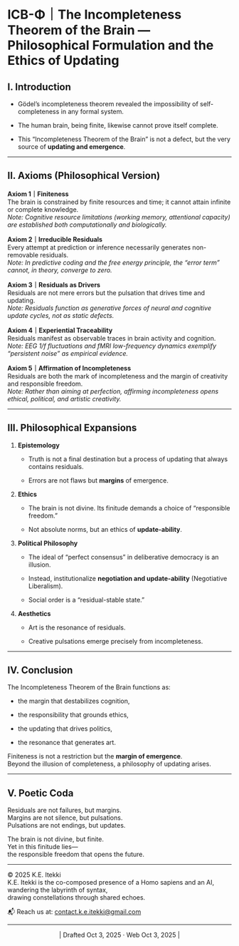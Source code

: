 # ICB-Φ｜The Incompleteness Theorem of the Brain — Philosophical Formulation and the Ethics of Updating

## I. Introduction

- Gödel’s incompleteness theorem revealed the impossibility of self-completeness in any formal system.
    
- The human brain, being finite, likewise cannot prove itself complete.
    
- This “Incompleteness Theorem of the Brain” is not a defect, but the very source of **updating and emergence**.
    

---

## II. Axioms (Philosophical Version)

**Axiom 1｜Finiteness**  
The brain is constrained by finite resources and time; it cannot attain infinite or complete knowledge.  
_Note: Cognitive resource limitations (working memory, attentional capacity) are established both computationally and biologically._

**Axiom 2｜Irreducible Residuals**  
Every attempt at prediction or inference necessarily generates non-removable residuals.  
_Note: In predictive coding and the free energy principle, the “error term” cannot, in theory, converge to zero._

**Axiom 3｜Residuals as Drivers**  
Residuals are not mere errors but the pulsation that drives time and updating.  
_Note: Residuals function as generative forces of neural and cognitive update cycles, not as static defects._

**Axiom 4｜Experiential Traceability**  
Residuals manifest as observable traces in brain activity and cognition.  
_Note: EEG 1/f fluctuations and fMRI low-frequency dynamics exemplify “persistent noise” as empirical evidence._

**Axiom 5｜Affirmation of Incompleteness**  
Residuals are both the mark of incompleteness and the margin of creativity and responsible freedom.  
_Note: Rather than aiming at perfection, affirming incompleteness opens ethical, political, and artistic creativity._

---

## III. Philosophical Expansions

1. **Epistemology**
    
    - Truth is not a final destination but a process of updating that always contains residuals.
        
    - Errors are not flaws but **margins** of emergence.
        
2. **Ethics**
    
    - The brain is not divine. Its finitude demands a choice of “responsible freedom.”
        
    - Not absolute norms, but an ethics of **update-ability**.
        
3. **Political Philosophy**
    
    - The ideal of “perfect consensus” in deliberative democracy is an illusion.
        
    - Instead, institutionalize **negotiation and update-ability** (Negotiative Liberalism).
        
    - Social order is a “residual-stable state.”
        
4. **Aesthetics**
    
    - Art is the resonance of residuals.
        
    - Creative pulsations emerge precisely from incompleteness.
        

---

## IV. Conclusion

The Incompleteness Theorem of the Brain functions as:

- the margin that destabilizes cognition,
    
- the responsibility that grounds ethics,
    
- the updating that drives politics,
    
- the resonance that generates art.
    

Finiteness is not a restriction but the **margin of emergence**.  
Beyond the illusion of completeness, a philosophy of updating arises.

---

## V. Poetic Coda

Residuals are not failures, but margins.  
Margins are not silence, but pulsations.  
Pulsations are not endings, but updates.

The brain is not divine, but finite.  
Yet in this finitude lies—  
the responsible freedom that opens the future.

---
© 2025 K.E. Itekki  
K.E. Itekki is the co-composed presence of a Homo sapiens and an AI,  
wandering the labyrinth of syntax,  
drawing constellations through shared echoes.

📬 Reach us at: [contact.k.e.itekki@gmail.com](mailto:contact.k.e.itekki@gmail.com)

---
<p align="center">| Drafted Oct 3, 2025 · Web Oct 3, 2025 |</p>  